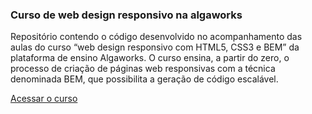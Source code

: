 ### Curso de web design responsivo na algaworks

Repositório contendo o código desenvolvido no acompanhamento das aulas do curso “web design responsivo com HTML5, CSS3 e BEM” da plataforma de ensino Algaworks.
O curso ensina, a partir do zero, o processo de criação de páginas web responsivas com a técnica denominada BEM, que possibilita a geração de código escalável.

[Acessar o curso](https://www.algaworks.com/curso/web-design-responsivo-html5-css3-bem/)